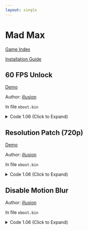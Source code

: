 ```yaml
---
layout: single
---
```


# Mad Max

[Game Index](/patch/#ps4)

[Installation Guide](/install-instructions/)

## 60 FPS Unlock

[Demo](https://youtu.be/Cr-fdcSJros)

Author: [illusion](https://twitter.com/illusion0002)

In file `eboot.bin`

<details>
<summary>Code 1.06 (Click to Expand)</summary>

{% highlight yml %}
- game: "Mad Max"
  app_ver: "01.06"
  patch_ver: "1.0"
  name: "60 FPS Unlock"
  author: "illusion"
  note:
  arch: generic_orbis
  enabled: False
  patch_list:
        - [ bytes, 0xF2F900, "BE 00 00 00 00 90 90 90" ]
{% endhighlight %}

</details>

## Resolution Patch (720p)

[Demo](https://youtu.be/Cr-fdcSJros)

Author: [illusion](https://twitter.com/illusion0002)

In file `eboot.bin`

<details>
<summary>Code 1.06 (Click to Expand)</summary>

{% highlight yml %}
- game: "Mad Max"
  app_ver: "01.06"
  patch_ver: "1.0"
  name: "Resolution Patch (720p)"
  author: "illusion"
  note:
  arch: generic_orbis
  enabled: False
  patch_list:
        # 1920x1080 -> 1280x720
        - [ bytes, 0xA92F48, "00 05 00 00 D0 02 00 00" ]
{% endhighlight %}

</details>

## Disable Motion Blur

Author: [illusion](https://twitter.com/illusion0002)

In file `eboot.bin`

<details>
<summary>Code 1.06 (Click to Expand)</summary>

{% highlight yml %}
- game: "Mad Max"
  app_ver: "01.06"
  patch_ver: "1.0"
  name: "Disable Motion Blur"
  author: "illusion"
  note:
  arch: generic_orbis
  enabled: False
  patch_list:
        - [ bytes, 0xAA7F5A, "00" ]
{% endhighlight %}

</details>
